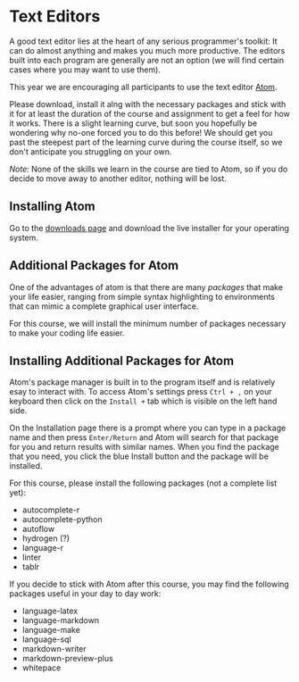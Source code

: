 # Text Editors

A good text editor lies at the heart of any serious programmer's toolkit: It can do almost anything and makes you much more productive. The editors built into each program are generally are not an option (we will find certain cases where you may want to use them).

This year we are encouraging all participants to use the text editor [Atom](https://atom.io/).

Please download, install it alng with the necessary packages and stick with it for at least the duration of the course and assignment to get a feel for how it works.
There is a slight learning curve, but soon you hopefully be wondering why no-one forced you to do this before!
We should get you past the steepest part of the learning curve during the course itself, so we don't anticipate you struggling on your own.

*Note:* None of the skills we learn in the course are tied to Atom, so if you do decide to move away to another editor, nothing will be lost.

<!-- ## Installing Sublime Text

Go to the [downloads page](https://www.sublimetext.com/3) and download the live installer for your operating system. -->

## Installing Atom

Go to the [downloads page](https://github.com/atom/atom/releases/tag/v1.9.9) and download the live installer for your operating system.

## Additional Packages for Atom

One of the advantages of atom is that there are many *packages* that make your life easier, ranging from simple syntax highlighting to environments that can mimic a complete graphical user interface.

For this course, we will install the minimum number of packages necessary to make your coding life easier.

## Installing Additional Packages for Atom

Atom's package manager is built in to the program itself and is relatively esay to interact with.
To access Atom's settings press `Ctrl + ,` on your keyboard then click on the `Install +` tab which is visible on the left hand side.

On the Installation page there is a prompt where you can type in a package name and then press `Enter/Return` and Atom will search for that package for you and return results with similar names. When you find the package that you need, you click the blue Install button and the package will be installed.

For this course, please install the following packages (not a complete list yet):

* autocomplete-r
* autocomplete-python
* autoflow
* hydrogen (?)
* language-r
* linter
* tablr

If you decide to stick with Atom after this course, you may find the following packages useful in your day to day work:

* language-latex
* language-markdown
* language-make
* language-sql
* markdown-writer
* markdown-preview-plus
* whitepace

<!-- ## Additional Package for Sublime Text

For those who want to use Sublime Text as their editor, you will need to add an additional package, "Package Control" to it so that we can customize it a little throughout the course. Proceed as follows:

Open the Sublime Text console via the using the ctrl+` shortcut or the View > Show Console menu.
Once open, paste the code below into the console (and press return):

        import urllib.request,os,hashlib; h = '2915d1851351e5ee549c20394736b442' + '8bc59f460fa1548d1514676163dafc88'; pf = 'Package Control.sublime-package'; ipp = sublime.installed_packages_path(); urllib.request.install_opener( urllib.request.build_opener( urllib.request.ProxyHandler()) ); by = urllib.request.urlopen( 'http://packagecontrol.io/' + pf.replace(' ', '%20')).read(); dh = hashlib.sha256(by).hexdigest(); print('Error validating download (got %s instead of %s), please try manual install' % (dh, h)) if dh != h else open(os.path.join( ipp, pf), 'wb' ).write(by)

We will show you how to use Package Control during the course. -->
